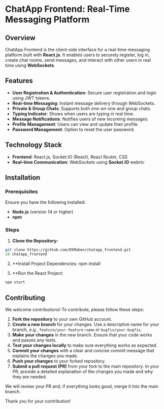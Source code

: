 # ChatApp Frontend: Real-Time Messaging Platform

## Overview

ChatApp Frontend is the client-side interface for a real-time messaging platform built with **React.js**. It enables users to securely register, log in, create chat rooms, send messages, and interact with other users in real time using **WebSockets**.

## Features

- **User Registration & Authentication**: Secure user registration and login using JWT tokens.
- **Real-time Messaging**: Instant message delivery through WebSockets.
- **Private & Group Chats**: Supports both one-on-one and group chats.
- **Typing Indicator**: Shows when users are typing in real time.
- **Message Notifications**: Notifies users of new incoming messages.
- **Profile Management**: Users can view and update their profile.
- **Password Management**: Option to reset the user password.

## Technology Stack

- **Frontend**: React.js, Socket.IO (React), React Router, CSS
- **Real-time Communication**: WebSockets using **Socket.IO** webrtc

## Installation

### Prerequisites

Ensure you have the following installed:
- **Node.js** (version 14 or higher)
- **npm**

### Steps

1. **Clone the Repository:**

```bash
git clone https://github.com/OSMaben/chatapp_frontend.git
cd chatapp_frontend
```


2. **Install Project Dependencies:
npm install


3. **Run the React Project:
```bash
npm start
```


## Contributing

We welcome contributions! To contribute, please follow these steps:

1. **Fork the repository** to your own GitHub account.
2. **Create a new branch** for your changes. Use a descriptive name for your branch, e.g., `feature/your-feature-name` or `bugfix/your-bugfix`.
3. **Make your changes** in the new branch. Ensure that your code works and passes any tests.
4. **Test your changes locally** to make sure everything works as expected.
5. **Commit your changes** with a clear and concise commit message that explains the changes you made.
6. **Push your changes** to your forked repository.
7. **Submit a pull request (PR)** from your fork to the main repository. In your PR, provide a detailed explanation of the changes you made and why they are needed.

We will review your PR and, if everything looks good, merge it into the main branch.

Thank you for your contribution!

